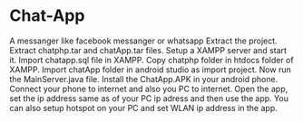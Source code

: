 # Chat-App
A messanger like facebook messanger or whatsapp
Extract the project. Extract chatphp.tar and chatApp.tar files. Setup a XAMPP server and start it. Import chatapp.sql file in XAMPP.
Copy chatphp folder in htdocs folder of XAMPP.
Import chatApp folder in android studio as import project.
Now run the MainServer.java file.
Install the ChatApp.APK in your android phone.
Connect your phone to internet and also you PC to internet. Open the app, set the ip address same as of your PC ip adress and then use the app.
You can also setup hotspot on your PC and set WLAN ip address in the app.
